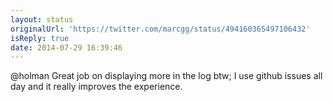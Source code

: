 ```yaml
---
layout: status
originalUrl: 'https://twitter.com/marcgg/status/494160365497106432'
isReply: true
date: 2014-07-29 16:39:46
---
```


@holman Great job on displaying more in the log btw; I use github issues all day and it really improves the experience.
